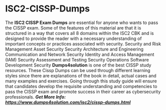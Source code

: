 # ISC2-CISSP-Dumps
The **ISC2 CISSP Exam Dumps** are essential for anyone who wants to pass the CISSP exam. Some of the features of this material are that it is structured in a way that covers all 8 domains within the ISC2 CBK and is designed to provide the reader with a necessary understanding of important concepts or practices associated with security.
Security and Risk Management
Asset Security
Security Architecture and Engineering
Communication and Network Security
Identity and Access Management (IAM)
Security Assessment and Testing
Security Operations
Software Development Security
**Dumps4solution** is one of the best CISSP study resources. These Cissp Dumps can be used through different learning styles since there are explanations of the book in detail, actual cases and many examples and exercises. Going through this study guide will ensure that candidates develop the requisite understanding and competencies to pass the CISSP exam and promote success in their career as cybersecurity professionals.
_**Get More Info: https://www.dumps4solution.com/isc2/cissp-dumps.html**_
